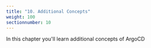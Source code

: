 ```yaml
---
title: "10. Additional Concepts"
weight: 100
sectionnumber: 10
---
```


In this chapter you'll learn additional concepts of ArgoCD

